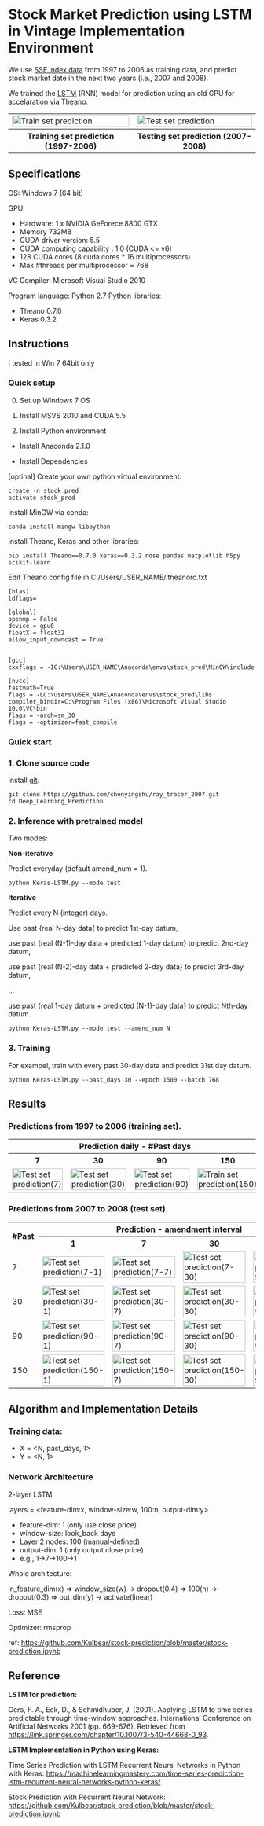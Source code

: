 # Stock Market Prediction using LSTM <br> in Vintage Implementation Environment

We use [SSE index data](https://finance.yahoo.com/quote/000001.SS/history?period1=867801600&period2=1623283200&interval=1d&filter=history&frequency=1d&includeAdjustedClose=true) from 1997 to 2006 as training data, and predict stock market date in the next two years (i.e., 2007 and 2008). 

We trained the [LSTM](https://link.springer.com/chapter/10.1007/3-540-44668-0_93) (RNN) model for prediction using an old GPU for accelaration via Theano.


<table style="">
  <tr>
    <td><img src="./Results/20_train_prediction_plot_15Kepoch.png" alt="Train set prediction"  style="float: center; margin: 0;" width="100%" /></td>
    <td><img src="./Results/20_test_non-iter_prediction_plot_15kepoch.png" alt="Test set prediction"  style="float: center; margin-righ: 0;" width="100%" /></td>
  </tr>
  <tr>
    <th> Training set prediction (1997-2006) </th>
    <th> Testing set prediction (2007-2008) </th>
  </tr>
</table>
<!-- <div style="display: flex; flex-direction: row;">
  <div style="display:flex; float: center; margin-right: 10px;" width="45%" > [Left] Training set prediction (1997-2006)</>
  <div style="display:flex; float: center; margin-right: 10px;" width="45%" > [Right] Testing set prediction (2007-2008)</>
</div> -->

## Specifications
OS: Windows 7 (64 bit)

GPU: 
  - Hardware: 1 x NVIDIA GeForece 8800 GTX 
  - Memory 732MB
  - CUDA driver version: 5.5
  - CUDA computing capability : 1.0 (CUDA <= v6)
  - 128 CUDA cores (8 cuda cores * 16 multiprocessors)
  - Max \#threads per multiprocessor = 768 

  VC Compiler: Microsoft Visual Studio 2010
  
Program language: Python 2.7
Python libraries:
  - Theano 0.7.0
  - Keras 0.3.2  

## Instructions 
I tested in Win 7 64bit only

### Quick setup

0. Set up Windows 7 OS 


1. Install MSVS 2010 and CUDA 5.5


2. Install Python environment



- Install Anaconda 2.1.0



- Install Dependencies

[optinal] Create your own python virtual environment:
```
create -n stock_pred
activate stock_pred
```

Install MinGW via conda:
```
conda install mingw libpython 
```

Install Theano, Keras and other libraries:
```
pip install Theano==0.7.0 keras==0.3.2 nose pandas matplotlib h5py scikit-learn
```

Edit Theano config file in C:/Users/USER_NAME/.theanorc.txt
```
[blas] 
ldflags=

[global]
openmp = False
device = gpu0
floatX = float32
allow_input_downcast = True


[gcc]
cxxflags = -IC:\Users\USER_NAME\Anaconda\envs\stock_pred\MinGW\include

[nvcc]
fastmath=True
flags = -LC:\Users\USER_NAME\Anaconda\envs\stock_pred\libs
compiler_bindir=C:\Program Files (x86)\Microsoft Visual Studio 10.0\VC\bin
flags = -arch=sm_30
flags = -optimizer=fast_compile
```

### Quick start
### 1. Clone source code
Install [git](https://git-scm.com/downloads).

```
git clone https://github.com/chenyingshu/ray_tracer_2007.git
cd Deep_Learning_Prediction
```

### 2. Inference with pretrained model 
Two modes:

**Non-iterative**

Predict everyday (default amend_num = 1).
```
python Keras-LSTM.py --mode test
```

**Iterative**

Predict every N (integer) days. 

Use past {real N-day data{ to predict 1st-day datum,

use past {real (N-1)-day data + predicted 1-day datum} to predict 2nd-day datum,

use past {real (N-2)-day data + predicted 2-day data} to predict 3rd-day datum,

...

use past {real 1-day datum + predicted (N-1)-day data} to predict Nth-day datum.
```
python Keras-LSTM.py --mode test --amend_num N
```


### 3. Training

For exampel, train with every past 30-day data and predict 31st day datum.
```
python Keras-LSTM.py --past_days 30 --epoch 1500 --batch 768
```

## Results

### Predictions from 1997 to 2006 (training set).
<table>
   <tr>
    <th colspan='4'>Prediction daily - #Past days</th>
  </tr>
  <tr>
    <th>7</th>
    <th>30</th>
    <th>90</th>
    <th>150</th>
  </tr>
  <tr>
    <td><img src="./Results/7_E1500_B768/7_train_1interval_prediction_plot.png" alt="Test set prediction(7)"  style="float: center; margin: 0;" width="100%" /></td>
    <td><img src="./Results/30_E1500_B768/30_train_1interval_prediction_plot.png" alt="Test set prediction(30)"  style="float: center; margin: 0;" width="100%" /</td>
    <td><img src="./Results/90_E1500_B256/90_train_1interval_prediction_plot.png" alt="Test set prediction(90)"  style="float: center; margin: 0;" width="100%" /</td>
    <td><img src="./Results/150_E1500_B128/150_train_1interval_prediction_plot.png" alt="Train set prediction(150)"  style="float: center; margin: 0;" width="100%" /</td>
  </tr>
</table>

### Predictions from 2007 to 2008 (test set).

<table>
  <tr>
    <th rowspan='2'>#Past</th>
    <th colspan='4'>Prediction - amendment interval</th>
  </tr>
  <tr>
    <th>1</th>
    <th>7</th>
    <th>30</th>
    <th>90</th>
  </tr>
  <tr>
    <td>7</td>
    <td><img src="./Results/7_E1500_B768/7_test_1interval_prediction_plot.png" alt="Test set prediction(7-1)"  style="float: center; margin: 0;" width="100%" /></td>
    <td><img src="./Results/7_E1500_B768/7_test_7interval_prediction_plot.png" alt="Test set prediction(7-7)"  style="float: center; margin: 0;" width="100%" /</td>
    <td><img src="./Results/7_E1500_B768/7_test_30interval_prediction_plot.png" alt="Test set prediction(7-30)"  style="float: center; margin: 0;" width="100%" /</td>
    <td><img src="./Results/7_E1500_B768/7_test_90interval_prediction_plot.png" alt="Test set prediction(7-90)"  style="float: center; margin: 0;" width="100%" /</td>
  </tr>
  <tr>
    <td>30</td>
    <td><img src="./Results/30_E1500_B768/30_test_1interval_prediction_plot.png" alt="Test set prediction(30-1)"  style="float: center; margin: 0;" width="100%" /></td>
    <td><img src="./Results/30_E1500_B768/30_test_7interval_prediction_plot.png" alt="Test set prediction(30-7)"  style="float: center; margin: 0;" width="100%" /</td>
    <td><img src="./Results/30_E1500_B768/30_test_30interval_prediction_plot.png" alt="Test set prediction(30-30)"  style="float: center; margin: 0;" width="100%" /</td>
    <td><img src="./Results/30_E1500_B768/30_test_90interval_prediction_plot.png" alt="Test set prediction(30-90)"  style="float: center; margin: 0;" width="100%" /</td>
  </tr>
  <tr>
    <td>90</td>
    <td><img src="./Results/90_E1500_B256/90_test_1interval_prediction_plot.png" alt="Test set prediction(90-1)"  style="float: center; margin: 0;" width="100%"/></td>
    <td><img src="./Results/90_E1500_B256/90_test_7interval_prediction_plot.png" alt="Test set prediction(90-7)"  style="float: center; margin: 0;" width="100%"/></td>
    <td><img src="./Results/90_E1500_B256/90_test_30interval_prediction_plot.png" alt="Test set prediction(90-30)"  style="float: center; margin: 0;" width="100%"/></td>
    <td><img src="./Results/90_E1500_B256/90_test_90interval_prediction_plot.png" alt="Test set prediction(90-90)"  style="float: center; margin: 0;" width="100%"/></td>
  </tr>
  <tr>
    <td>150</td>
    <td><img src="./Results/150_E1500_B128/150_test_1interval_prediction_plot.png" alt="Test set prediction(150-1)"  style="float: center; margin: 0;" width="100%"/></td>
    <td><img src="./Results/150_E1500_B128/150_test_7interval_prediction_plot.png" alt="Test set prediction(150-7)"  style="float: center; margin: 0;" width="100%"/></td>
    <td><img src="./Results/150_E1500_B128/150_test_30interval_prediction_plot.png" alt="Test set prediction(150-30)"  style="float: center; margin: 0;" width="100%"/></td>
    <td><img src="./Results/150_E1500_B128/150_test_90interval_prediction_plot.png" alt="Test set prediction(150-90)"  style="float: center; margin: 0;" width="100%"/></td>
  </tr>
</table>


## Algorithm and Implementation Details
### Training data: 

- X = <N, past_days, 1>
- Y = <N, 1>

### Network Architecture
2-layer LSTM

layers = <feature-dim:x, window-size:w, 100:n, output-dim:y>

- feature-dim: 1 (only use close price)
- window-size: look_back days
- Layer 2 nodes: 100 (manual-defined)
- output-dim: 1 (only output close price)
- e.g., 1->7->100->1
  
Whole architecture:

in_feature_dim(x)  =>  window_size(w) -> dropout(0.4) => 100(n) -> dropout(0.3) => out_dim(y) -> activate(linear)

Loss: MSE

Optimizer: rmsprop

ref: https://github.com/Kulbear/stock-prediction/blob/master/stock-prediction.ipynb



## Reference
**LSTM for prediction:**

Gers, F. A., Eck, D., & Schmidhuber, J. (2001). Applying LSTM to time series predictable through time-window approaches. International Conference on Artificial Networks 2001 (pp. 669-676). Retrieved from https://link.springer.com/chapter/10.1007/3-540-44668-0_93. 

**LSTM Implementation in Python using Keras:**

Time Series Prediction with LSTM Recurrent Neural Networks in Python with Keras:
https://machinelearningmastery.com/time-series-prediction-lstm-recurrent-neural-networks-python-keras/

Stock Prediction with Recurrent Neural Network: 
https://github.com/Kulbear/stock-prediction/blob/master/stock-prediction.ipynb




